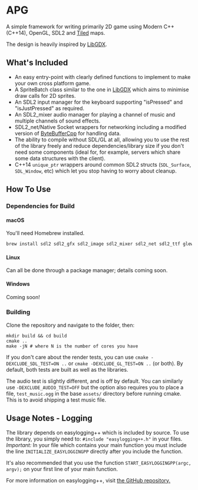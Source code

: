 # APG

A simple framework for writing primarily 2D game using Modern C++ (C++14), OpenGL, SDL2 and
[Tiled](http://www.mapeditor.org/) maps.

The design is heavily inspired by [LibGDX](https://github.com/libgdx/libgdx/).

## What's Included
- An easy entry-point with clearly defined functions to implement to make your own cross platform game.
- A SpriteBatch class similar to the one in [LibGDX](https://github.com/libgdx/libgdx/blob/master/gdx/src/com/badlogic/gdx/graphics/g2d/SpriteBatch.java) which aims to minimise draw calls for 2D sprites.
- An SDL2 input manager for the keyboard supporting "isPressed" and "isJustPressed" as required.
- An SDL2\_mixer audio manager for playing a channel of music and multiple channels of sound effects.
- SDL2\_net/Native Socket wrappers for networking including a modified version of [ByteBufferCpp](https://github.com/SgtCoDFish/ByteBufferCpp) for handling data.
- The ability to compile without SDL/GL at all, allowing you to use the rest of the library freely and reduce dependencies/library size if you don't need some components (ideal for, for example, servers which share some data structures with the client).
- C++14 `unique_ptr` wrappers around common SDL2 structs (`SDL_Surface`, `SDL_Window`, etc) which let you
stop having to worry about cleanup.

## How To Use
### Dependencies for Build
#### macOS
You'll need Homebrew installed.

```bash
brew install sdl2 sdl2_gfx sdl2_image sdl2_mixer sdl2_net sdl2_ttf glew glm rapidjson tinyxml2
```
#### Linux
Can all be done through a package manager; details coming soon.

#### Windows
Coming soon!

### Building
Clone the repository and navigate to the folder, then:

```
mkdir build && cd build
cmake ..
make -jN # where N is the number of cores you have
```

If you don't care about the render tests, you can use `cmake -DEXCLUDE_SDL_TEST=ON ..` or `cmake -DEXCLUDE_GL_TEST=ON ..` (or both). By default, both tests are built as well as the libraries.

The audio test is slightly different, and is off by default. You can similarly use `-DEXCLUDE_AUDIO_TEST=OFF` but the option also requires you to place a file, `test_music.ogg` in the base `assets/` directory before running cmake. This is to avoid shipping a test music file.

## Usage Notes - Logging
The library depends on easylogging++ which is included by source. To use the library, you simply need to: `#include "easylogging++.h"` in your files. *Important:* In your file which contains your main function you must include the line `INITIALIZE_EASYLOGGINGPP` directly after you include the function.

It's also recommended that you use the function `START_EASYLOGGINGPP(argc, argv);` on your first line of your main function.

For more information on easylogging++, visit [the GitHub repository.](https://github.com/easylogging/easyloggingpp)
